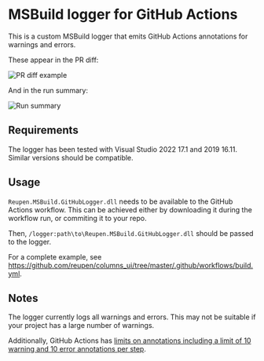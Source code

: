 # MSBuild logger for GitHub Actions

This is a custom MSBuild logger that emits GitHub Actions annotations for warnings and errors.

These appear in the PR diff:

![PR diff example](https://user-images.githubusercontent.com/12693549/154147610-603c3ebd-50af-4a8c-b9c2-573be3c3eb68.png)

And in the run summary:

![Run summary](https://user-images.githubusercontent.com/12693549/154338298-8023848b-19a9-4494-b581-4be99da2f188.png)

## Requirements

The logger has been tested with Visual Studio 2022 17.1 and 2019 16.11. Similar versions should be compatible.

## Usage

`Reupen.MSBuild.GitHubLogger.dll` needs to be available to the GitHub Actions workflow. This can be achieved either by
downloading it during the workflow run, or commiting it to your repo.

Then, `/logger:path\to\Reupen.MSBuild.GitHubLogger.dll` should be passed to the logger.

For a complete example, see https://github.com/reupen/columns_ui/tree/master/.github/workflows/build.yml.

## Notes

The logger currently logs all warnings and errors. This may not be suitable if your project has a large number of warnings.

Additionally, GitHub Actions has [limits on annotations including a limit of 10 warning and 10 error annotations per step](https://github.community/t/annotation-limitation/17998/2).
